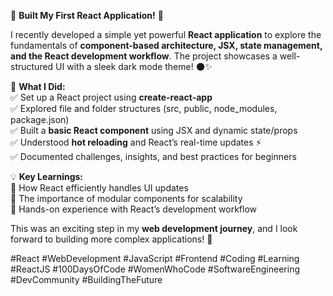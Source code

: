 🚀 **Built My First React Application!** 🎉  

I recently developed a simple yet powerful **React application** to explore the fundamentals of **component-based architecture, JSX, state management, and the React development workflow**. The project showcases a well-structured UI with a sleek dark mode theme! 🌑✨  

📌 **What I Did:**  
✅ Set up a React project using **create-react-app**  
✅ Explored file and folder structures (src, public, node_modules, package.json)  
✅ Built a **basic React component** using JSX and dynamic state/props  
✅ Understood **hot reloading** and React’s real-time updates ⚡  
✅ Documented challenges, insights, and best practices for beginners  

💡 **Key Learnings:**  
🔹 How React efficiently handles UI updates  
🔹 The importance of modular components for scalability  
🔹 Hands-on experience with React’s development workflow  

This was an exciting step in my **web development journey**, and I look forward to building more complex applications! 🚀  

#React #WebDevelopment #JavaScript #Frontend #Coding #Learning #ReactJS #100DaysOfCode #WomenWhoCode #SoftwareEngineering #DevCommunity #BuildingTheFuture
